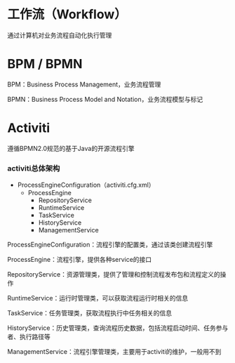 # 工作流（Workflow）

通过计算机对业务流程自动化执行管理



# BPM / BPMN

BPM：Business Process Management，业务流程管理

BPMN：Business Process Model and Notation，业务流程模型与标记



# Activiti

遵循BPMN2.0规范的基于Java的开源流程引擎



### activiti总体架构

- ProcessEngineConfiguration（activiti.cfg.xml）
  - ProcessEngine
    - RepositoryService
    - RuntimeService
    - TaskService
    - HistoryService
    - ManagementService

ProcessEngineConfiguration：流程引擎的配置类，通过该类创建流程引擎

ProcessEngine：流程引擎，提供各种service的接口

RepositoryService：资源管理类，提供了管理和控制流程发布包和流程定义的操作

RuntimeService：运行时管理类，可以获取流程运行时相关的信息

TaskService：任务管理类，获取流程执行中任务相关的信息

HistoryService：历史管理类，查询流程历史数据，包括流程启动时间、任务参与者、执行路径等

ManagementService：流程引擎管理类，主要用于activiti的维护，一般用不到